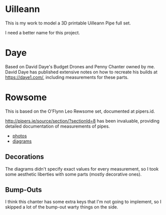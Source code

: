 Uilleann
=======

This is my work to model a 3D printable Uilleann Pipe full set.

I need a better name for this project.


Daye
====

Based on David Daye's Budget Drones and Penny Chanter owned by me.
David Daye has published extensive notes on how to recreate his builds
at <https://daye1.com/>, including measurements for these parts.

Rowsome
=======

This is based on the O'Flynn Leo Rewsome set,
documented at pipers.id.

http://pipers.ie/source/section/?sectionId=8 has been invaluable, providing
detailed documentation of measurements of pipes.

* [photos](https://pipers.ie/source/gallery?galleryId=115)
* [diagrams](http://pipers.ie/source/gallery?galleryId=1353)

Decorations
----------

The diagrams didn't specify exact values for every measurement,
so I took some aesthetic liberties with some parts (mostly decorative ones).

Bump-Outs
----------

I think this chanter has some extra keys that I'm not going to implement,
so I skipped a lot of the bump-out warty things on the side.
